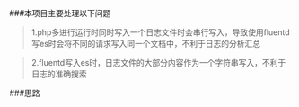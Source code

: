 ###本项目主要处理以下问题
>1.php多进行运行时同时写入一个日志文件时会串行写入，导致使用fluentd写es时会将不同的请求写入同一个文档中，不利于日志的分析汇总

>2.fluentd写入es时，日志文件的大部分内容作为一个字符串写入，不利于日志的准确搜索

###思路

